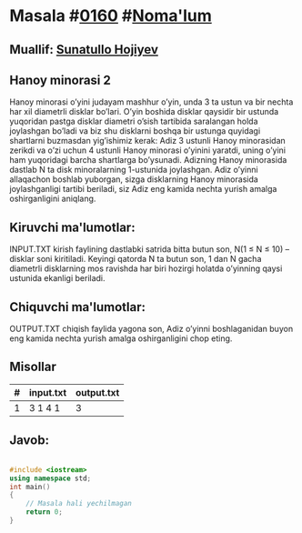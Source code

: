 
<h1>Masala #<a href="https://robocontest.uz/tasks/0160">0160</a> #<a href="https://robocontest.uz/tasks?category=1">Noma'lum</a></h1>
<h2> Muallif: <a href="https://robocontest.uz/profile/sunnat">Sunatullo Hojiyev</a></h2>
<h2>Hanoy minorasi 2</h2>
<p>Hanoy minorasi o’yini judayam mashhur o’yin, unda 3 ta ustun va bir nechta har xil diametrli disklar bo’lari. O’yin boshida disklar qaysidir bir ustunda yuqoridan pastga disklar diametri o’sish tartibida saralangan holda joylashgan bo’ladi va biz shu disklarni boshqa bir ustunga quyidagi shartlarni buzmasdan yig’ishimiz kerak:
Adiz 3 ustunli Hanoy minorasidan zerikdi va o’zi uchun 4 ustunli Hanoy minorasi o’yinini yaratdi, uning o’yini ham yuqoridagi barcha shartlarga bo’ysunadi.
Adizning Hanoy minorasida dastlab N ta disk minoralarning 1-ustunida joylashgan. Adiz o’yinni allaqachon boshlab yuborgan, sizga disklarning Hanoy minorasida joylashganligi tartibi beriladi, siz Adiz eng kamida nechta yurish amalga oshirganligini aniqlang.</p>
<h2>Kiruvchi ma'lumotlar:</h2>
<p>INPUT.TXT kirish faylining dastlabki satrida bitta butun son, N(1 ≤ N ≤ 10) – disklar soni kiritiladi. Keyingi qatorda N ta butun son, 1 dan N gacha diametrli disklarning mos ravishda har biri hozirgi holatda o’yinning qaysi ustunida ekanligi beriladi.</p>
<h2>Chiquvchi ma'lumotlar:</h2>
<p>OUTPUT.TXT chiqish faylida yagona son, Adiz o’yinni boshlaganidan buyon eng kamida nechta yurish amalga oshirganligini chop eting.</p>
<h2>Misollar</h2>
<table>
    <thead>
        <tr>
            <th>#</th>
            <th>input.txt</th>
            <th>output.txt</th>
        </tr>
    </thead>
    <tbody>
            <tr>
                <td>1</td>
                <td>3
1 4 1</td>
                <td>3</td>
            </tr>
    </tbody>
    </table>
    
<h2>Javob:</h2>

######
```cpp
#include <iostream>
using namespace std;
int main()
{
    // Masala hali yechilmagan
    return 0;
}
```
